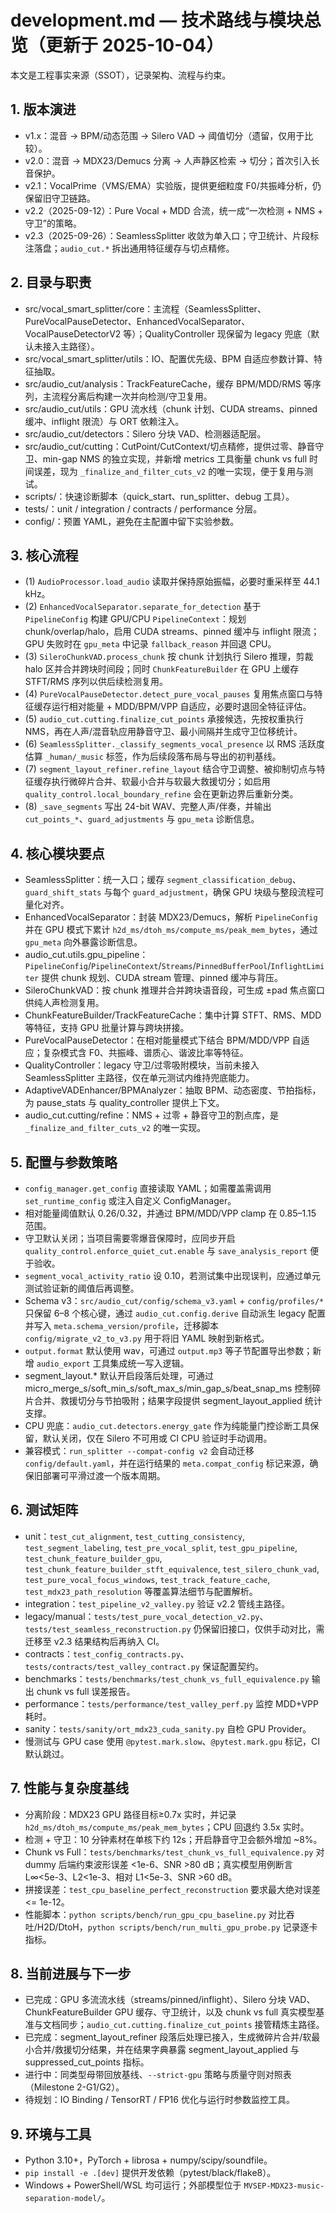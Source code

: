 <!-- File: development.md -->
<!-- AI-SUMMARY: 记录 Vocal Smart Splitter 的架构、流程、测试矩阵与近期演进。 -->

# development.md — 技术路线与模块总览（更新于 2025-10-04）

本文是工程事实来源（SSOT），记录架构、流程与约束。

## 1. 版本演进
- v1.x：混音 -> BPM/动态范围 -> Silero VAD -> 阈值切分（遗留，仅用于比较）。
- v2.0：混音 -> MDX23/Demucs 分离 -> 人声静区检索 -> 切分；首次引入长音保护。
- v2.1：VocalPrime（VMS/EMA）实验版，提供更细粒度 F0/共振峰分析，仍保留旧守卫链路。
- v2.2（2025-09-12）：Pure Vocal + MDD 合流，统一成“一次检测 + NMS + 守卫”的策略。
- v2.3（2025-09-26）：SeamlessSplitter 收敛为单入口；守卫统计、片段标注落盘；`audio_cut.*` 拆出通用特征缓存与切点精修。

## 2. 目录与职责
- src/vocal_smart_splitter/core：主流程（SeamlessSplitter、PureVocalPauseDetector、EnhancedVocalSeparator、VocalPauseDetectorV2 等）；QualityController 现保留为 legacy 兜底（默认未接入主路径）。
- src/vocal_smart_splitter/utils：IO、配置优先级、BPM 自适应参数计算、特征抽取。
- src/audio_cut/analysis：TrackFeatureCache，缓存 BPM/MDD/RMS 等序列，主流程分离后构建一次并向检测/守卫复用。
- src/audio_cut/utils：GPU 流水线（chunk 计划、CUDA streams、pinned 缓冲、inflight 限流）与 ORT 依赖注入。
- src/audio_cut/detectors：Silero 分块 VAD、检测器适配层。
- src/audio_cut/cutting：CutPoint/CutContext/切点精修，提供过零、静音守卫、min-gap NMS 的独立实现，并新增 metrics 工具衡量 chunk vs full 时间误差，现为 `_finalize_and_filter_cuts_v2` 的唯一实现，便于复用与测试。
- scripts/：快速诊断脚本（quick_start、run_splitter、debug 工具）。
- tests/：unit / integration / contracts / performance 分层。
- config/：预置 YAML，避免在主配置中留下实验参数。

## 3. 核心流程
- (1) `AudioProcessor.load_audio` 读取并保持原始振幅，必要时重采样至 44.1 kHz。
- (2) `EnhancedVocalSeparator.separate_for_detection` 基于 `PipelineConfig` 构建 GPU/CPU `PipelineContext`：规划 chunk/overlap/halo，启用 CUDA streams、pinned 缓冲与 inflight 限流；GPU 失败时在 `gpu_meta` 中记录 `fallback_reason` 并回退 CPU。
- (3) `SileroChunkVAD.process_chunk` 按 chunk 计划执行 Silero 推理，剪裁 halo 区并合并跨块时间段；同时 `ChunkFeatureBuilder` 在 GPU 上缓存 STFT/RMS 序列以供后续检测复用。
- (4) `PureVocalPauseDetector.detect_pure_vocal_pauses` 复用焦点窗口与特征缓存运行相对能量 + MDD/BPM/VPP 自适应，必要时退回全特征评估。
- (5) `audio_cut.cutting.finalize_cut_points` 承接候选，先按权重执行 NMS，再在人声/混音轨应用静音守卫、最小间隔并生成守卫位移统计。
- (6) `SeamlessSplitter._classify_segments_vocal_presence` 以 RMS 活跃度估算 `_human/_music` 标签，作为后续段落布局与导出的初判基线。
- (7) `segment_layout_refiner.refine_layout` 结合守卫调整、被抑制切点与特征缓存执行微碎片合并、软最小合并与软最大救援切分；如启用 `quality_control.local_boundary_refine` 会在更新边界后重新分类。
- (8) `_save_segments` 写出 24-bit WAV、完整人声/伴奏，并输出 `cut_points_*`、`guard_adjustments` 与 `gpu_meta` 诊断信息。
## 4. 核心模块要点
- SeamlessSplitter：统一入口；缓存 `segment_classification_debug`、`guard_shift_stats` 与每个 `guard_adjustment`，确保 GPU 块级与整段流程可量化对齐。
- EnhancedVocalSeparator：封装 MDX23/Demucs，解析 `PipelineConfig` 并在 GPU 模式下累计 `h2d_ms/dtoh_ms/compute_ms/peak_mem_bytes`，通过 `gpu_meta` 向外暴露诊断信息。
- audio_cut.utils.gpu_pipeline：`PipelineConfig`/`PipelineContext`/`Streams`/`PinnedBufferPool`/`InflightLimiter` 提供 chunk 规划、CUDA stream 管理、pinned 缓冲与背压。
- SileroChunkVAD：按 chunk 推理并合并跨块语音段，可生成 ±pad 焦点窗口供纯人声检测复用。
- ChunkFeatureBuilder/TrackFeatureCache：集中计算 STFT、RMS、MDD 等特征，支持 GPU 批量计算与跨块拼接。
- PureVocalPauseDetector：在相对能量模式下结合 BPM/MDD/VPP 自适应；复杂模式含 F0、共振峰、谱质心、谐波比率等特征。
- QualityController：legacy 守卫/过零吸附模块，当前未接入 SeamlessSplitter 主路径，仅在单元测试内维持兜底能力。
- AdaptiveVADEnhancer/BPMAnalyzer：抽取 BPM、动态密度、节拍指标，为 pause_stats 与 quality_controller 提供上下文。
- audio_cut.cutting/refine：NMS + 过零 + 静音守卫的割点库，是 `_finalize_and_filter_cuts_v2` 的唯一实现。
## 5. 配置与参数策略
- `config_manager.get_config` 直接读取 YAML；如需覆盖需调用 `set_runtime_config` 或注入自定义 ConfigManager。
- 相对能量阈值默认 0.26/0.32，并通过 BPM/MDD/VPP clamp 在 0.85–1.15 范围。
- 守卫默认关闭；当项目需要零爆音保障时，应同步开启 `quality_control.enforce_quiet_cut.enable` 与 `save_analysis_report` 便于验收。
- `segment_vocal_activity_ratio` 设 0.10，若测试集中出现误判，应通过单元测试验证新的阈值后再调整。
- Schema v3：`src/audio_cut/config/schema_v3.yaml` + `config/profiles/*` 只保留 6–8 个核心键，通过 `audio_cut.config.derive` 自动派生 legacy 配置并写入 `meta.schema_version/profile`，迁移脚本 `config/migrate_v2_to_v3.py` 用于将旧 YAML 映射到新格式。
- `output.format` 默认使用 wav，可通过 `output.mp3` 等子节配置导出参数；新增 `audio_export` 工具集成统一写入逻辑。
- segment_layout.* 默认开启段落后处理，可通过 micro_merge_s/soft_min_s/soft_max_s/min_gap_s/beat_snap_ms 控制碎片合并、救援切分与节拍吸附；结果字段提供 segment_layout_applied 统计支撑。
- CPU 兜底：`audio_cut.detectors.energy_gate` 作为纯能量门控诊断工具保留，默认关闭，仅在 Silero 不可用或 CI CPU 验证时手动调用。
- 兼容模式：`run_splitter --compat-config v2` 会自动迁移 `config/default.yaml`，并在运行结果的 `meta.compat_config` 标记来源，确保旧部署可平滑过渡一个版本周期。

## 6. 测试矩阵
- unit：`test_cut_alignment`, `test_cutting_consistency`, `test_segment_labeling`, `test_pre_vocal_split`, `test_gpu_pipeline`, `test_chunk_feature_builder_gpu`, `test_chunk_feature_builder_stft_equivalence`, `test_silero_chunk_vad`, `test_pure_vocal_focus_windows`, `test_track_feature_cache`, `test_mdx23_path_resolution` 等覆盖算法细节与配置解析。
- integration：`test_pipeline_v2_valley.py` 验证 v2.2 管线主路径。
- legacy/manual：`tests/test_pure_vocal_detection_v2.py`、`tests/test_seamless_reconstruction.py` 仍保留旧接口，仅供手动对比，需迁移至 v2.3 结果结构后再纳入 CI。
- contracts：`test_config_contracts.py`、`tests/contracts/test_valley_contract.py` 保证配置契约。
- benchmarks：`tests/benchmarks/test_chunk_vs_full_equivalence.py` 输出 chunk vs full 误差报告。
- performance：`tests/performance/test_valley_perf.py` 监控 MDD+VPP 耗时。
- sanity：`tests/sanity/ort_mdx23_cuda_sanity.py` 自检 GPU Provider。
- 慢测试与 GPU case 使用 `@pytest.mark.slow`、`@pytest.mark.gpu` 标记，CI 默认跳过。
## 7. 性能与复杂度基线
- 分离阶段：MDX23 GPU 路径目标≥0.7x 实时，并记录 `h2d_ms/dtoh_ms/compute_ms/peak_mem_bytes`；CPU 回退约 3.5x 实时。
- 检测 + 守卫：10 分钟素材在单核下约 12s；开启静音守卫会额外增加 ~8%。
- Chunk vs Full：`tests/benchmarks/test_chunk_vs_full_equivalence.py` 对 dummy 后端约束波形误差 <1e-6、SNR >80 dB；真实模型用例断言 L∞<5e-3、L2<1e-3、相对 L1<5e-3、SNR >60 dB。
- 拼接误差：`test_cpu_baseline_perfect_reconstruction` 要求最大绝对误差 <= 1e-12。
- 性能脚本：`python scripts/bench/run_gpu_cpu_baseline.py` 对比吞吐/H2D/DtoH，`python scripts/bench/run_multi_gpu_probe.py` 记录逐卡指标。
## 8. 当前进展与下一步
- 已完成：GPU 多流流水线（streams/pinned/inflight）、Silero 分块 VAD、ChunkFeatureBuilder GPU 缓存、守卫统计，以及 chunk vs full 真实模型基准与文档同步；`audio_cut.cutting.finalize_cut_points` 接管精炼主路径。
- 已完成：segment_layout_refiner 段落后处理已接入，生成微碎片合并/软最小合并/救援切分结果，并在结果字典暴露 segment_layout_applied 与 suppressed_cut_points 指标。
- 进行中：同类型母带回放基线、`--strict-gpu` 策略与质量守则对照表（Milestone 2-G1/G2）。
- 待规划：IO Binding / TensorRT / FP16 优化与运行时参数监控工具。
## 9. 环境与工具
- Python 3.10+，PyTorch + librosa + numpy/scipy/soundfile。
- `pip install -e .[dev]` 提供开发依赖（pytest/black/flake8）。
- Windows + PowerShell/WSL 均可运行；外部模型位于 `MVSEP-MDX23-music-separation-model/`。
